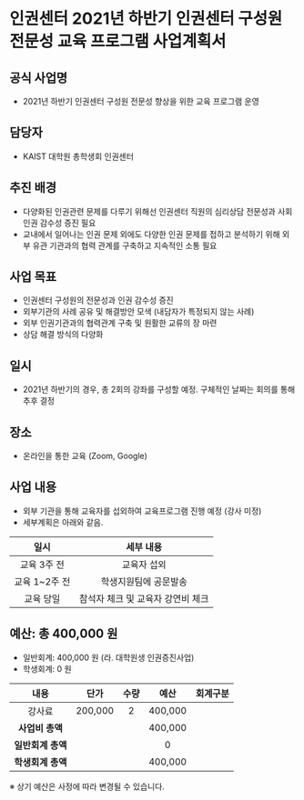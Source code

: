 인권센터 2021년 하반기 인권센터 구성원 전문성 교육 프로그램 사업계획서
===

## 공식 사업명
- 2021년 하반기 인권센터 구성원 전문성 향상을 위한 교육 프로그램 운영

## 담당자
- KAIST 대학원 총학생회 인권센터

## 추진 배경
- 다양화된 인권관련 문제를 다루기 위해선 인권센터 직원의 심리상담 전문성과 사회 인권 감수성 증진 필요
- 교내에서 일어나는 인권 문제 외에도 다양한 인권 문제를 접하고 분석하기 위해 외부 유관 기관과의 협력 관계를 구축하고 지속적인 소통 필요 

## 사업 목표
- 인권센터 구성원의 전문성과 인권 감수성 증진
- 외부기관의 사례 공유 및 해결방안 모색 (내담자가 특정되지 않는 사례)
- 외부 인권기관과의 협력관계 구축 및 원활한 교류의 장 마련
- 상담 해결 방식의 다양화

## 일시
- 2021년 하반기의 경우, 총 2회의 강좌를 구성할 예정. 구체적인 날짜는 회의를 통해 추후 결정

## 장소
- 온라인을 통한 교육 (Zoom, Google)


## 사업 내용
- 외부 기관을 통해 교육자를 섭외하여 교육프로그램 진행 예정 (강사 미정)
- 세부계획은 아래와 같음. 

|        일시       |               세부 내용              |
|:-----------------:|:------------------------------------:|
|    교육 3주 전    |              교육자 섭외             |
|   교육 1~2주 전   |         학생지원팀에 공문발송        |
|      교육 당일    |   참석자 체크 및 교육자 강연비 체크  |



## 예산: 총 400,000 원
- 일반회계: 400,000 원 (라. 대학원생 인권증진사업)
- 학생회계: 0 원 


| **내용** | **단가** | **수량** | **예산** | **회계구분** | 
|:---:|:---:|:---:|:---:|:---:| 
| 강사료 | 200,000 | 2 | 400,000 | 
| **사업비 총액** |  |  |  400,000| |
| **일반회계 총액** |  |  | 0 | |
| **학생회계 총액** |  |  | 400,000 | |

※ 상기 예산은 사정에 따라 변경될 수 있습니다.
